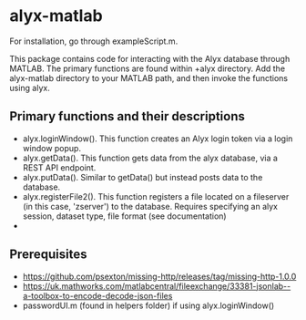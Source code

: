 # alyx-matlab

For installation, go through exampleScript.m. 

This package contains code for interacting with the Alyx database through MATLAB. The primary functions are found within +alyx directory. Add the alyx-matlab directory to your MATLAB path, and then invoke the functions using alyx.<function>

## Primary functions and their descriptions
* alyx.loginWindow(). This function creates an Alyx login token via a login window popup.
* alyx.getData(). This function gets data from the alyx database, via a REST API endpoint.
* alyx.putData(). Similar to getData() but instead posts data to the database.
* alyx.registerFile2(). This function registers a file located on a fileserver (in this case, 'zserver') to the database. Requires specifying an alyx session, dataset type, file format (see documentation)
*

## Prerequisites
* https://github.com/psexton/missing-http/releases/tag/missing-http-1.0.0
* https://uk.mathworks.com/matlabcentral/fileexchange/33381-jsonlab--a-toolbox-to-encode-decode-json-files
* passwordUI.m (found in helpers folder) if using alyx.loginWindow()
